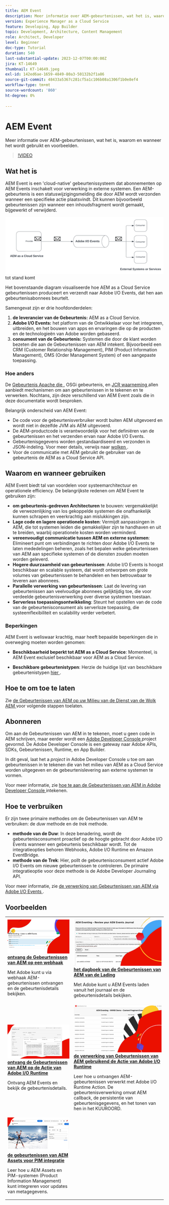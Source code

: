 ```yaml
---
title: AEM Event
description: Meer informatie over AEM-gebeurtenissen, wat het is, waarom en wanneer het wordt gebruikt en voorbeelden.
version: Experience Manager as a Cloud Service
feature: Developing, App Builder
topic: Development, Architecture, Content Management
role: Architect, Developer
level: Beginner
doc-type: Tutorial
duration: 540
last-substantial-update: 2023-12-07T00:00:00Z
jira: KT-14649
thumbnail: KT-14649.jpeg
exl-id: 142ed6ae-1659-4849-80a3-50132b2f1a86
source-git-commit: 48433a5367c281cf5a1c106b08a1306f1b0e8ef4
workflow-type: tm+mt
source-wordcount: '860'
ht-degree: 0%

---
```


# AEM Event

Meer informatie over AEM-gebeurtenissen, wat het is, waarom en wanneer het wordt gebruikt en voorbeelden.

>[!VIDEO](https://video.tv.adobe.com/v/3426686?quality=12&learn=on)

## Wat het is

AEM Event is een &#39;cloud-native&#39; gebeurtenissysteem dat abonnementen op AEM Events inschakelt voor verwerking in externe systemen. Een AEM-gebeurtenis is een statuswijzigingsmelding die door AEM wordt verzonden wanneer een specifieke actie plaatsvindt. Dit kunnen bijvoorbeeld gebeurtenissen zijn wanneer een inhoudsfragment wordt gemaakt, bijgewerkt of verwijderd.

![ AEM die ](./assets/aem-eventing.png) tot stand komt

Het bovenstaande diagram visualiseerde hoe AEM as a Cloud Service gebeurtenissen produceert en verzendt naar Adobe I/O Events, dat hen aan gebeurtenisabonnees beurtelt.

Samengevat zijn er drie hoofdonderdelen:

1. **de leverancier van de Gebeurtenis:** AEM as a Cloud Service.
1. **Adobe I/O Events:** het platform van de Ontwikkelaar voor het integreren, uitbreiden, en het bouwen van apps en ervaringen die op de producten en de technologieën van Adobe worden gebaseerd.
1. **consument van de Gebeurtenis:** Systemen die door de klant worden bezeten die aan de Gebeurtenissen van AEM intekent. Bijvoorbeeld een CRM (Customer Relationship Management), PIM (Product Information Management), OMS (Order Management System) of een aangepaste toepassing.

### Hoe anders

De [ Gebeurtenis Apache die ](https://sling.apache.org/documentation/bundles/apache-sling-eventing-and-job-handling.html), OSGi gebeurtenis, en [ JCR waarneming ](https://jackrabbit.apache.org/oak/docs/features/observation.html) allen aanbiedt mechanismen om aan gebeurtenissen in te tekenen en te verwerken. Nochtans, zijn deze verschillend van AEM Event zoals die in deze documentatie wordt besproken.

Belangrijk onderscheid van AEM Event:

- De code voor de gebeurtenisverbruiker wordt buiten AEM uitgevoerd en wordt niet in dezelfde JVM als AEM uitgevoerd.
- De AEM-productcode is verantwoordelijk voor het definiëren van de gebeurtenissen en het verzenden ervan naar Adobe I/O Events.
- Gebeurtenisgegevens worden gestandaardiseerd en verzonden in JSON-indeling. Voor meer details, verwijs naar [ wolken ](https://cloudevents.io/).
- Voor de communicatie met AEM gebruikt de gebruiker van de gebeurtenis de AEM as a Cloud Service API.


## Waarom en wanneer gebruiken

AEM Event biedt tal van voordelen voor systeemarchitectuur en operationele efficiency. De belangrijkste redenen om AEM Event te gebruiken zijn:

- **om gebeurtenis-gedreven Architecturen** te bouwen: vergemakkelijkt de verwezenlijking van los gekoppelde systemen die onafhankelijk kunnen schrapen en veerkrachtig aan mislukkingen zijn.
- **Lage code en lagere operationele kosten**: Vermijdt aanpassingen in AEM, die tot systemen leiden die gemakkelijker zijn te handhaven en uit te breiden, waarbij operationele kosten worden verminderd.
- **vereenvoudigt communicatie tussen AEM en externe systemen**: Elimineert punt om verbindingen te richten door Adobe I/O Events te laten mededelingen beheren, zoals het bepalen welke gebeurtenissen van AEM aan specifieke systemen of de diensten zouden moeten worden geleverd.
- **Hogere duurzaamheid van gebeurtenissen**: Adobe I/O Events is hoogst beschikbaar en scalable systeem, dat wordt ontworpen om grote volumes van gebeurtenissen te behandelen en hen betrouwbaar te leveren aan abonnees.
- **Parallelle verwerking van gebeurtenissen**: Laat de levering van gebeurtenissen aan veelvoudige abonnees gelijktijdig toe, die voor verdeelde gebeurtenisverwerking over diverse systemen toestaan.
- **Serverless toepassingsontwikkeling**: Steunt het opstellen van de code van de gebeurtenisconsument als serverloze toepassing, die systeemflexibiliteit en scalability verder verbetert.

### Beperkingen

AEM Event is weliswaar krachtig, maar heeft bepaalde beperkingen die in overweging moeten worden genomen:

- **Beschikbaarheid beperkt tot AEM as a Cloud Service**: Momenteel, is AEM Event exclusief beschikbaar voor AEM as a Cloud Service.

- **Beschikbare gebeurtenistypen**: Herzie de huidige lijst van beschikbare gebeurtenistypen [ hier ](https://developer.adobe.com/experience-cloud/experience-manager-apis/guides/events/#available-event-types).

## Hoe te om toe te laten

Zie [ de Gebeurtenissen van AEM op uw Milieu van de Dienst van de Wolk AEM ](https://developer.adobe.com/experience-cloud/experience-manager-apis/guides/events/#enable-aem-events-on-your-aem-cloud-service-environment) voor volgende stappen toelaten.

## Abonneren

Om aan de Gebeurtenissen van AEM in te tekenen, moet u geen code in AEM schrijven, maar eerder wordt een [ Adobe Developer Console ](https://developer.adobe.com/) project gevormd. De Adobe Developer Console is een gateway naar Adobe APIs, SDKs, Gebeurtenissen, Runtime, en App Builder.

In dit geval, laat het a _project_ in Adobe Developer Console u toe om aan gebeurtenissen in te tekenen die van het milieu van AEM as a Cloud Service worden uitgegeven en de gebeurtenislevering aan externe systemen te vormen.

Voor meer informatie, zie [ hoe te aan de Gebeurtenissen van AEM in Adobe Developer Console ](https://developer.adobe.com/experience-cloud/experience-manager-apis/guides/events/#how-to-subscribe-to-aem-events-in-the-adobe-developer-console) intekenen.

## Hoe te verbruiken

Er zijn twee primaire methodes om de Gebeurtenissen van AEM te verbruiken: de _duw_ methode en de _trek_ methode.

- **methode van de Duw**: In deze benadering, wordt de gebeurtenisconsument proactief op de hoogte gebracht door Adobe I/O Events wanneer een gebeurtenis beschikbaar wordt. Tot de integratieopties behoren Webhooks, Adobe I/O Runtime en Amazon EventBridge.
- **methode van de Trek**: Hier, pollt de gebeurtenisconsument actief Adobe I/O Events om nieuwe gebeurtenissen te controleren. De primaire integratieoptie voor deze methode is de Adobe Developer Journaling API.

Voor meer informatie, zie [ de verwerking van Gebeurtenissen van AEM via Adobe I/O Events ](https://developer.adobe.com/experience-cloud/experience-manager-apis/guides/events/#aem-events-processing-via-adobe-io).

## Voorbeelden

<table>
  <tr>
    <td>
        <a  href="./examples/webhook.md"><img alt="AEM-gebeurtenissen ontvangen op een webhaak" src="./assets/examples/webhook/webhook-example.png"/></a>
        <div><strong><a href="./examples/webhook.md"> ontvang de Gebeurtenissen van AEM op een webhaak </a></strong></div>
        <p>
          Met Adobe kunt u via webhaak AEM-gebeurtenissen ontvangen en de gebeurtenisdetails bekijken.
        </p>
      </td>
      <td>
        <a  href="./examples/journaling.md"><img alt="AEM Events-journaal laden" src="./assets/examples/journaling/eventing-journal.png"/></a>
        <div><strong><a href="./examples/journaling.md"> het dagboek van de Gebeurtenissen van AEM van de Lading </a></strong></div>
        <p>
          Met Adobe kunt u AEM Events laden vanuit het journaal en de gebeurtenisdetails bekijken.
        </p>
      </td>
    </tr>
  <tr>
    <td>
        <a  href="./examples/runtime-action.md"><img alt="AEM-gebeurtenissen ontvangen bij Adobe I/O Runtime-actie" src="./assets/examples/runtime-action/eventing-runtime.png"/></a>
        <div><strong><a href="./examples/runtime-action.md"> ontvang de Gebeurtenissen van AEM op de Actie van Adobe I/O Runtime </a></strong></div>
        <p>
          Ontvang AEM Events en bekijk de gebeurtenisdetails.
        </p>
      </td>
      <td>
        <a  href="./examples/event-processing-using-runtime-action.md"><img alt="AEM Events processing using Adobe I/O Runtime Action" src="./assets/examples/event-processing-using-runtime-action/event-processing.png"/></a>
        <div><strong><a href="./examples/event-processing-using-runtime-action.md"> de verwerking van Gebeurtenissen van AEM gebruikend de Actie van Adobe I/O Runtime </a></strong></div>
        <p>
          Leer hoe u ontvangen AEM-gebeurtenissen verwerkt met Adobe I/O Runtime Action. De gebeurtenisverwerking omvat AEM callback, de persistentie van gebeurtenisgegevens, en het tonen van hen in het KUUROORD.
        </p>
      </td>
  </tr>
  <tr>
    <td>
        <a  href="./examples/assets-pim-integration.md"><img alt="AEM Assets-gebeurtenissen voor PIM-integratie" src="./assets/examples/assets-pim-integration/PIM-integration-tile.png"/></a>
        <div><strong><a href="./examples/assets-pim-integration.md"> de gebeurtenissen van AEM Assets voor PIM integratie </a></strong></div>
        <p>
          Leer hoe u AEM Assets en PIM-systemen (Product Information Management) kunt integreren voor updates van metagegevens.
        </p>
      </td>
  </tr> 
</table>
